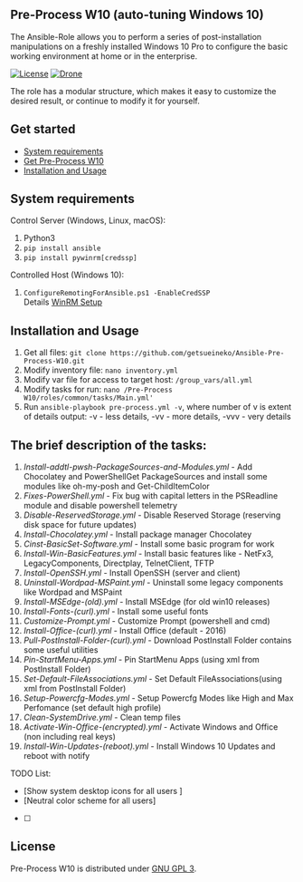 ## Pre-Process W10 (auto-tuning Windows 10)

The Ansible-Role allows you to perform a series of post-installation manipulations on a freshly installed Windows 10 Pro to configure the basic working environment at home or in the enterprise.

[![License](https://github.com/getsueineko/Ansible-Pre-Process-W10/blob/master/license.svg)](LICENSE)
[![Drone](https://github.com/getsueineko/Ansible-Pre-Process-W10/blob/master/status.svg)](https://github.com/getsueineko/Ansible-Pre-Process-W10/releases)

The role has a modular structure, which makes it easy to customize the desired result, or continue to modify it for yourself.

## Get started

- [System requirements](https://github.com/getsueineko/Ansible-Pre-Process-W10#System-requirements)
- [Get Pre-Process W10](https://github.com/getsueineko/Ansible-Pre-Process-W10.git)
- [Installation and Usage](https://github.com/getsueineko/Ansible-Pre-Process-W10#installation-and-usage)

## System requirements

Control Server (Windows, Linux, macOS):
1. Python3
2. ```pip install ansible```
3. ```pip install pywinrm[credssp]```

Сontrolled Host (Windows 10):
1. ```ConfigureRemotingForAnsible.ps1 -EnableCredSSP```  
Details [WinRM Setup](https://docs.ansible.com/ansible/latest/user_guide/windows_setup.html#winrm-setup)

## Installation and Usage

1. Get all files: ```git clone https://github.com/getsueineko/Ansible-Pre-Process-W10.git```
2. Modify inventory file: ```nano inventory.yml```
3. Modify var file for access to target host: ```/group_vars/all.yml```
4. Modify tasks for run: ```nano /Pre-Process W10/roles/common/tasks/Main.yml'```
5. Run ```ansible-playbook pre-process.yml -v```, where number of v is extent of details output: -v - less details, -vv - more details, -vvv - very details

## The brief description of the tasks:

1.  _Install-addtl-pwsh-PackageSources-and-Modules.yml_ - Add Chocolatey and PowerShellGet PackageSources and install some modules like oh-my-posh and Get-ChildItemColor
2.  _Fixes-PowerShell.yml_ - Fix bug with capital letters in the PSReadline module and disable powershell telemetry
3.  _Disable-ReservedStorage.yml_ - Disable Reserved Storage (reserving disk space for future updates)
4.  _Install-Chocolatey.yml_ - Install package manager Chocolatey
5.  _Cinst-BasicSet-Software.yml_ - Install some basic program for work
6.  _Install-Win-BasicFeatures.yml_ - Install basic features like - NetFx3, LegacyComponents, Directplay, TelnetClient, TFTP
7.  _Install-OpenSSH.yml_ - Install OpenSSH (server and client)
8.  _Uninstall-Wordpad-MSPaint.yml_ - Uninstall some legacy components like Wordpad and MSPaint
9.  _Install-MSEdge-(old).yml_ - Install MSEdge (for old win10 releases)
10. _Install-Fonts-(curl).yml_ - Install some useful fonts
11. _Customize-Prompt.yml_ - Customize Prompt (powershell and cmd)
12. _Install-Office-(curl).yml_ - Install Office (default - 2016)
13. _Pull-PostInstall-Folder-(curl).yml_ - Download PostInstall Folder contains some useful utilities
14. _Pin-StartMenu-Apps.yml_ - Pin StartMenu Apps (using xml from PostInstall Folder)
15. _Set-Default-FileAssociations.yml_ - Set Default FileAssociations(using xml from PostInstall Folder)
16. _Setup-Powercfg-Modes.yml_ - Setup Powercfg Modes like High and Max Perfomance (set default high profile)
17. _Clean-SystemDrive.yml_ - Clean temp files
18. _Activate-Win-Office-(encrypted).yml_ - Activate Windows and Office (non including real keys)
19. _Install-Win-Updates-(reboot).yml_ - Install Windows 10 Updates and reboot with notify

TODO List:
- [Show system desktop icons for all users ]
- [Neutral color scheme for all users] 
- [ ] 

## License

Pre-Process W10 is distributed under [GNU GPL 3](LICENSE).
